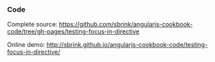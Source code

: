 ### Code

Complete source:
<https://github.com/sbrink/angularjs-cookbook-code/tree/gh-pages/testing-focus-in-directive>

Online demo:
<http://sbrink.github.io/angularjs-cookbook-code/testing-focus-in-directive/>